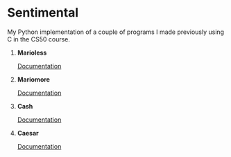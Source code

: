 # Sentimental
My Python implementation of a couple of programs I made previously using C in the CS50 course.

1. **Marioless**


   [Documentation](https://docs.cs50.net/2019/x/psets/6/sentimental/mario/less/mario.html)
   
   
2. **Mariomore**


   [Documentation](https://docs.cs50.net/2019/x/psets/6/sentimental/mario/more/mario.html)
   
   
3. **Cash**


   [Documentation](https://docs.cs50.net/2019/x/psets/6/sentimental/cash/cash.html)
   
   
4. **Caesar**


   [Documentation](https://docs.cs50.net/2019/x/psets/6/sentimental/caesar/caesar.html)
